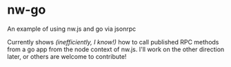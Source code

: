 # nw-go
An example of using nw.js and go via jsonrpc

Currently shows *(inefficiently, I know!)* how to call published RPC methods
from a go app from the node context of nw.js. I'll work on the other direction
later, or others are welcome to contribute!
